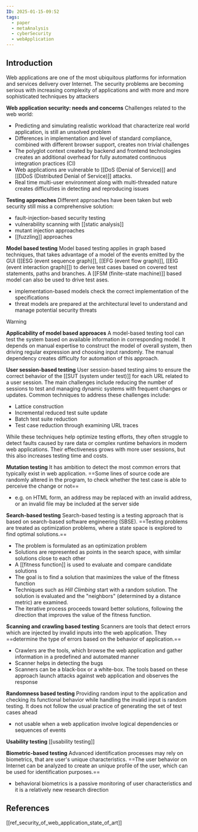 ```yaml
---
ID: 2025-01-15-09:52
tags:
  - paper
  - metaAnalysis
  - cyberSecurity
  - webApplication
---
```

## Introduction

Web applications are one of the most ubiquitous platforms for information and services delivery over Internet. The security problems are becoming serious with increasing complexity of applications and with more and more sophisticated techniques by attackers

**Web application security: needs and concerns**
Challenges related to the web world:
- Predicting and simulating realistic workload that characterize real world application, is still an unsolved problem
- Differences in implementation and level of standard compliance, combined with different browser support, creates non trivial challenges
- The polyglot context created by backend and frontend technologies creates an additional overhead for fully automated continuous integration practices (CI)
- Web applications are vulnerable to [[DoS (Denial of Service)]] and [[DDoS (Distributed Denial of Service)]] attacks.
- Real time multi-user environment along with multi-threaded nature creates difficulties in detecting and reproducing issues

**Testing approaches**
Different approaches have been taken but web security still miss a comprehensive solution:
- fault-injection-based security testing
- vulnerability scanning with [[static analysis]]
- mutant injection approaches
- [[fuzzling]] approaches

**Model based testing**
Model based testing applies in graph based techniques, that takes advantage of a model of the events emitted by the GUI ([[ESG (event sequence graph)]], [[EFG (event flow graph)]], [[EIG (event interaction graph)]]) to derive test cases based on covered test statements, paths and branches. A [[FSM (finite-state machine)]] based model can also be used to drive test ases.
- implementation-based models check the correct implementation of the specifications
- threat models are prepared at the architectural level to understand and manage potential security threats

> [!WARNING]
> **Applicability of model based approaces**
> A model-based testing tool can test the system based on available information in corresponding model. It depends on manual expertise to construct the model of overall system, then driving regular expression and choosing input randomly. The manual dependency creates difficulty for automation of this approach.

**User session-based testing**
User session-based testing aims to ensure the correct behavior of the [[SUT (system under test)]] for each URL related to a user session. The main challenges include reducing the number of sessions to test and managing dynamic systems with frequent changes or updates. Common techniques to address these challenges include:
- Lattice construction
- Incremental reduced test suite update
- Batch test suite reduction
- Test case reduction through examining URL traces

While these techniques help optimize testing efforts, they often struggle to detect faults caused by rare data or complex runtime behaviors in modern web applications. Their effectiveness grows with more user sessions, but this also increases testing time and costs.

**Mutation testing**
It has ambition to detect the most common errors that typically exist in web application. ==Some lines of source code are randomly altered in the program, to check whether the test case is able to perceive the change or not==
- e.g. on HTML form, an address may be replaced with an invalid address, or an invalid file may be included at the server side

**Search-based testing**
Search-based testing is a testing approach that is based on search-based software engineering (SBSE). ==Testing problems are treated as optimization problems, where a state space is explored to find optimal solutions.==
- The problem is formulated as an optimization problem
- Solutions are represented as points in the search space, with similar solutions close to each other
- A [[fitness function]] is used to evaluate and compare candidate solutions
- The goal is to find a solution that maximizes the value of the fitness function
- Techniques such as *Hill Climbing* start with a random solution. The solution is evaluated and the "neighbors" (determined by a distance metric) are examined.
- The iterative process proceeds toward better solutions, following the direction that improves the value of the fitness function.

**Scanning and crawling based testing**
Scanners are tools that detect errors which are injected by invalid inputs into the web application. They ==determine the type of errors based on the behavior of application.==
- Crawlers are the tools, which browse the web application and gather information in a predefined and automated manner
- Scanner helps in detecting the bugs
- Scanners can be a black-box or a white-box. The tools based on these approach launch attacks against web application and observes the response

**Randomness based testing**
Providing random input to the application and checking its functional behavior while
handling the invalid input is random testing. It does not follow the usual practice of generating the set of test cases ahead
- not usable when a web application involve logical dependencies or sequences of events

**Usability testing**
[[usability testing]]

**Biometric-based testing**
Advanced identification processes may rely on biometrics, that are user's unique characteristics. ==The user behavior on Internet can be analyzed to create an unique profile of the user, which can be used for identification purposes.==
- behavioral biometrics is a passive monitoring of user characteristics and it is a relatively new research direction
## References
[[ref_security_of_web_application_state_of_art]]